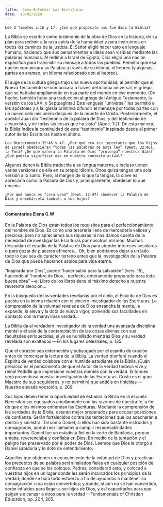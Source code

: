 ```yaml
---
title:  Cómo Entender Las Escrituras
date:  10/05/2020
---
```


`Lee 2 Timoteo 3:16 y 17. ¿Con qué propósito nos fue dada la Biblia?`

La Biblia se escribió como testimonio de la obra de Dios en la historia, de su plan para redimir a la raza caída de la humanidad y para instruirnos en todos los caminos de la justicia. El Señor eligió hacer esto en lenguaje humano, haciendo que sus pensamientos e ideas sean visibles mediante las palabras humanas. Al redimir a Israel de Egipto, Dios eligió una nación específica para transmitir su mensaje a todos los pueblos. Permitió que esa nación comunicara su Palabra a través de su idioma, el hebreo (y algunas partes en arameo, un idioma relacionado con el hebreo).

El auge de la cultura griega trajo una nueva oportunidad, al permitir que el Nuevo Testamento se comunicara a través del idioma universal, el griego, que se hablaba ampliamente en esa parte del mundo en ese momento. (De hecho, también hubo una traducción al griego del Antiguo Testamento, la versión de los LXX, o Septuaginta.) Este lenguaje “universal” les permitió a los apóstoles y a la iglesia primitiva difundir el mensaje por todas partes con un nuevo celo misionero después de la muerte de Cristo. Posteriormente, el apóstol Juan dio “testimonio de la palabra de Dios, y del testimonio de Jesucristo, y de todas las cosas que ha visto” (Apoc. 1:2). De esta manera, la Biblia indica la continuidad de este “testimonio” inspirado desde el primer autor de las Escrituras hasta el último.

`Lee Deuteronomio 32:46 y 47. ¿Por qué era tan importante que los hijos de Israel obedecieran “todas las palabras de esta ley” (Deut. 32:46), la Torá? ¿De qué manera la Palabra de Dios “prolonga” nuestros días? ¿Qué podría significar eso en nuestro contexto actual?`

Algunos tienen la Biblia traducida a su lengua materna, e incluso tienen varias versiones de ella en su propio idioma. Otros quizá tengan una sola versión a lo sumo. Pero, al margen de lo que tú tengas, la clave es apreciarla como la Palabra de Dios y, principalmente, obedecer lo que enseña.

`¿Por qué nunca es “cosa vana” (Deut. 32:47) obedecer la Palabra de Dios y enseñársela también a tus hijos?`

---

#### Comentarios Elena G.W

En la Palabra de Dios están todos los requisitos para el perfeccionamiento del hombre de Dios. Es como una tesorería llena de mercadería valiosa y preciosa, pero no apreciamos sus riquezas ni nos damos cuenta de la necesidad de investigar las Escrituras por nosotros mismos. Muchos descuidan el estudio de la Palabra de Dios para atender intereses seculares o para gozar de placeres efímeros… Oh, bien podríamos dejar a un lado todo lo que sea de carácter terreno antes que la investigación de la Palabra de Dios que puede hacernos sabios para vida eterna.

“Inspirada por Dios”, puede “hacer sabio para la salvación” (vers. 15), haciendo al “hombre de Dios… perfecto, enteramente preparado para toda buena obra” —el Libro de los libros tiene el máximo derecho a nuestra reverente atención…

En la búsqueda de las verdades reveladas por el cielo, el Espíritu de Dios es puesto en la íntima relación con el sincero investigador de las Escrituras. La comprensión de la voluntad revelada de Dios ensancha la mente, la expande, la eleva y la dota de nuevo vigor, poniendo sus facultades en contacto con la maravillosa verdad…

La Biblia da al verdadero investigador de la verdad una avanzada disciplina mental y él sale de la contemplación de las cosas divinas con sus facultades enriquecidas; el yo es humillado mientras Dios y su verdad revelada son exaltados —En los lugares celestiales, p. 135.

Que el corazón sea enternecido y subyugado por el espíritu de oración antes de comenzar la lectura de la Biblia. La verdad triunfará cuando el Espíritu de verdad colabore con el humilde estudiante de la Biblia. ¡Cuán precioso es el pensamiento de que el Autor de la verdad todavía vive y reina! Pedidle que impresione vuestras mentes con la verdad. Entonces será provechosa vuestra investigación de las Escrituras. Cristo es el gran Maestro de sus seguidores, y no permitirá que andéis en tinieblas —Nuestra elevada vocación, p. 209.

Sus hijos deben tener la oportunidad de estudiar la Biblia en la escuela. Necesitan ser equipados ampliamente con las razones de nuestra fe, a fin de que ellos mismos entiendan las Escrituras. Mediante la comprensión de las verdades de la Biblia, estarán mejor preparados para ocupar posiciones de confianza. Serán fortalecidos contra las tentaciones que los acecharán a diestra y siniestra. Tal como Daniel, si ellos han sido bastante instruidos y consagrados, podrán ser llamados a cumplir responsabilidades importantes. Daniel fue un estadista fiel en la corte de Babilonia, porque amaba, reverenciaba y confiaba en Dios. En medio de la tentación y el peligro fue preservado por el poder de Dios. Leemos que Dios le otorgó a Daniel sabiduría y lo dotó de entendimiento.

Aquellos que obtienen un conocimiento de la voluntad de Dios y practican los preceptos de su palabra serán hallados fieles en cualquier posición de confianza en que se los coloque. Padres, considerad esto, y colocad a vuestros hijos en un lugar donde les serán inculcados los principios de la verdad; donde se hará todo esfuerzo a fin de ayudarlos a mantener su consagración si ya están convertidos; y donde, si aún no se han convertido, serán influidos para llegar a ser hijos de Dios, y así capacitarlos para que salgan a alcanzar a otros para la verdad —Fundamentals of Christian Education, pp. 204, 205.